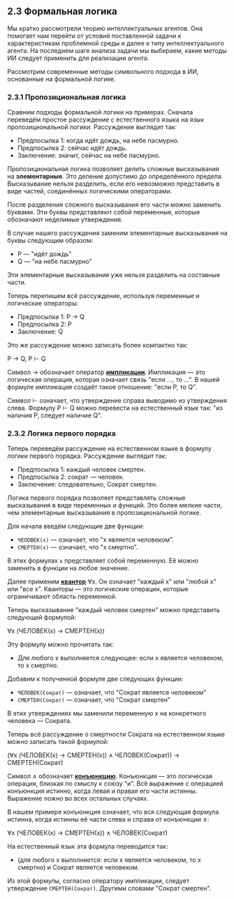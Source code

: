 ## 2.3 Формальная логика

Мы кратко рассмотрели теорию интеллектуальных агентов. Она помогает нам перейти от условий поставленной задачи к характеристикам проблемной среды и далее к типу интеллектуального агента. На последнем шаге анализа задачи мы выбираем, какие методы ИИ следует применить для реализации агента.

Рассмотрим современные методы символьного подхода в ИИ, основанные на формальной логике.

### 2.3.1 Пропозициональная логика

Сравним подходы формальной логики на примерах. Сначала переведём простое рассуждение с естественного языка на язык пропозициональной логики. Рассуждение выглядит так:

* Предпосылка 1: когда идёт дождь, на небе пасмурно.
* Предпосылка 2: сейчас идёт дождь.
* Заключение: значит, сейчас на небе пасмурно.

Пропозициональная логика позволяет делить сложные высказывания на **элементарные**. Это деление допустимо до определённого предела. Высказывание нельзя разделить, если его невозможно представить в виде частей, соединённых логическими операторами.

После разделения сложного высказывания его части можно заменить буквами. Эти буквы представляют собой переменные, которые обозначают неделимые утверждения.

В случае нашего рассуждения заменим элементарные высказывания на буквы следующим образом:

* P — "идёт дождь"
* Q — "на небе пасмурно"

Эти элементарные высказывания уже нельзя разделить на составные части.

Теперь перепишем всё рассуждение, используя переменные и логические операторы:

* Предпосылка 1: P → Q
* Предпосылка 2: P
* Заключение: Q

Это же рассуждение можно записать более компактно так:

P → Q, P ⊢ Q

Символ → обозначает оператор [**импликации**](https://ru.wikipedia.org/wiki/Импликация). Импликация — это логическая операция, которая означает связь "если ..., то ...". В нашей формуле импликация создаёт такое отношение: "если P, то Q".

Символ ⊢ означает, что утверждение справа выводимо из утверждения слева. Формулу P ⊢ Q можно перевести на естественный язык так: "из наличия P, следует наличие Q".

### 2.3.2 Логика первого порядка

Теперь переведём рассуждение на естественном языке в формулу логики первого порядка. Рассуждение выглядит так:

* Предпосылка 1: каждый человек смертен.
* Предпосылка 2: сократ — человек.
* Заключение: следовательно, Сократ смертен.

Логика первого порядка позволяет представлять сложные высказывания в виде переменных и функций. Это более мелкие части, чем элементарные высказывания в пропозициональной логике.

Для начала введём следующие две функции:

* `ЧЕЛОВЕК(x)` — означает, что "x является человеком".
* `СМЕРТЕН(x)` — означает, что "x смертно".

В этих формулах `x` представляет собой переменную. Её можно заменить в функции на любое значение.

Далее применим [**квантор**](https://ru.wikipedia.org/wiki/Квантор) ∀x. Он означает "каждый x" или "любой x" или "все x". Кванторы — это логические операции, которые ограничивают область переменной.

Теперь высказывание "каждый человек смертен" можно представить следующей формулой:

∀x (ЧЕЛОВЕК(x) → СМЕРТЕН(x))


Эту формулу можно прочитать так:

* Для любого x выполняется следующее: если x является человеком, то x смертно.

Добавим к полученной формуле две следующих функции:

* `ЧЕЛОВЕК(Сократ)` — означает, что "Сократ является человеком"
* `СМЕРТЕН(Сократ)` — означает, что "Сократ смертен"

В этих утверждениях мы заменили переменную x на конкретного человека — Сократа.

Теперь всё рассуждение о смертности Сократа на естественном языке можно записать такой формулой:

(∀x (ЧЕЛОВЕК(x) → СМЕРТЕН(x)) ∧ ЧЕЛОВЕК(Сократ)) → СМЕРТЕН(Сократ)


Символ ∧ обозначает [**конъюнкцию**](https://ru.wikipedia.org/wiki/Конъюнкция). Конъюнкция — это логическая операция, близкая по смыслу к союзу "и". Всё выражение с операцией конъюнкция истинно, когда левая и правая его части истинны. Выражение ложно во всех остальных случаях.

В нашем примере конъюнкция означает, что вся следующая формула истинна, когда истинны её части слева и справа от конъюнкции ∧:

∀x (ЧЕЛОВЕК(x) → СМЕРТЕН(x)) ∧ ЧЕЛОВЕК(Сократ)


На естественный язык эта формула переводится так:

* (для любого x выполняется: если x является человеком, то x смертно) и Сократ является человеком.

Из этой формулы, согласно оператору импликации, следует утверждение `СМЕРТЕН(Сократ)`. Другими словами "Сократ смертен".
